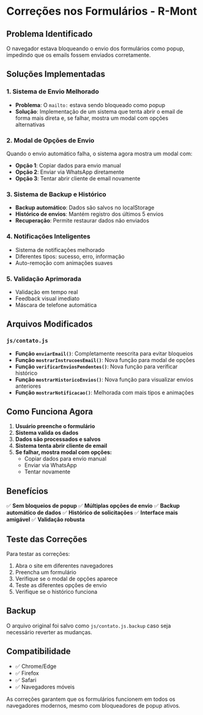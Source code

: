# Correções nos Formulários - R-Mont

## Problema Identificado
O navegador estava bloqueando o envio dos formulários como popup, impedindo que os emails fossem enviados corretamente.

## Soluções Implementadas

### 1. **Sistema de Envio Melhorado**
- **Problema**: O `mailto:` estava sendo bloqueado como popup
- **Solução**: Implementação de um sistema que tenta abrir o email de forma mais direta e, se falhar, mostra um modal com opções alternativas

### 2. **Modal de Opções de Envio**
Quando o envio automático falha, o sistema agora mostra um modal com:
- **Opção 1**: Copiar dados para envio manual
- **Opção 2**: Enviar via WhatsApp diretamente
- **Opção 3**: Tentar abrir cliente de email novamente

### 3. **Sistema de Backup e Histórico**
- **Backup automático**: Dados são salvos no localStorage
- **Histórico de envios**: Mantém registro dos últimos 5 envios
- **Recuperação**: Permite restaurar dados não enviados

### 4. **Notificações Inteligentes**
- Sistema de notificações melhorado
- Diferentes tipos: sucesso, erro, informação
- Auto-remoção com animações suaves

### 5. **Validação Aprimorada**
- Validação em tempo real
- Feedback visual imediato
- Máscara de telefone automática

## Arquivos Modificados

### `js/contato.js`
- **Função `enviarEmail()`**: Completamente reescrita para evitar bloqueios
- **Função `mostrarInstrucoesEmail()`**: Nova função para modal de opções
- **Função `verificarEnviosPendentes()`**: Nova função para verificar histórico
- **Função `mostrarHistoricoEnvios()`**: Nova função para visualizar envios anteriores
- **Função `mostrarNotificacao()`**: Melhorada com mais tipos e animações

## Como Funciona Agora

1. **Usuário preenche o formulário**
2. **Sistema valida os dados**
3. **Dados são processados e salvos**
4. **Sistema tenta abrir cliente de email**
5. **Se falhar, mostra modal com opções:**
   - Copiar dados para envio manual
   - Enviar via WhatsApp
   - Tentar novamente

## Benefícios

✅ **Sem bloqueios de popup**
✅ **Múltiplas opções de envio**
✅ **Backup automático de dados**
✅ **Histórico de solicitações**
✅ **Interface mais amigável**
✅ **Validação robusta**

## Teste das Correções

Para testar as correções:

1. Abra o site em diferentes navegadores
2. Preencha um formulário
3. Verifique se o modal de opções aparece
4. Teste as diferentes opções de envio
5. Verifique se o histórico funciona

## Backup

O arquivo original foi salvo como `js/contato.js.backup` caso seja necessário reverter as mudanças.

## Compatibilidade

- ✅ Chrome/Edge
- ✅ Firefox
- ✅ Safari
- ✅ Navegadores móveis

As correções garantem que os formulários funcionem em todos os navegadores modernos, mesmo com bloqueadores de popup ativos.
